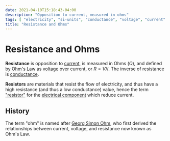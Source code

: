 ```yaml
---
date: 2021-04-10T15:18:43-04:00
description: "Opposition to current, measured in ohms"
tags: [ "electricity", "si-units", "conductance", "voltage", "current" ]
title: "Resistance and Ohms"
---
```


# Resistance and Ohms

**Resistance** is opposition to [current](current.md), is measured in Ohms ($Ω$), and defined by [Ohm's Law](ohms-law.md) as [voltage](voltage.md) over current, or $R = V/I$. The inverse of resistance is [conductance](conductance.md).

**Resistors** are materials that resist the flow of electricity, and thus have a high resistance (and thus a low conductance) value, hence the term ["resistor"](resistors.md) for the [electrical component](electrical-components.md) which reduce current.

## History

The term "ohm" is named after [Georg Simon Ohm](https://en.wikipedia.org/wiki/Georg_Ohm), who first derived the relationships between current, voltage, and resistance now known as Ohm's Law.
